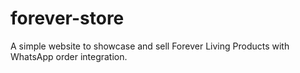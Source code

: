 # forever-store
A simple website to showcase and sell Forever Living Products with WhatsApp order integration.     
